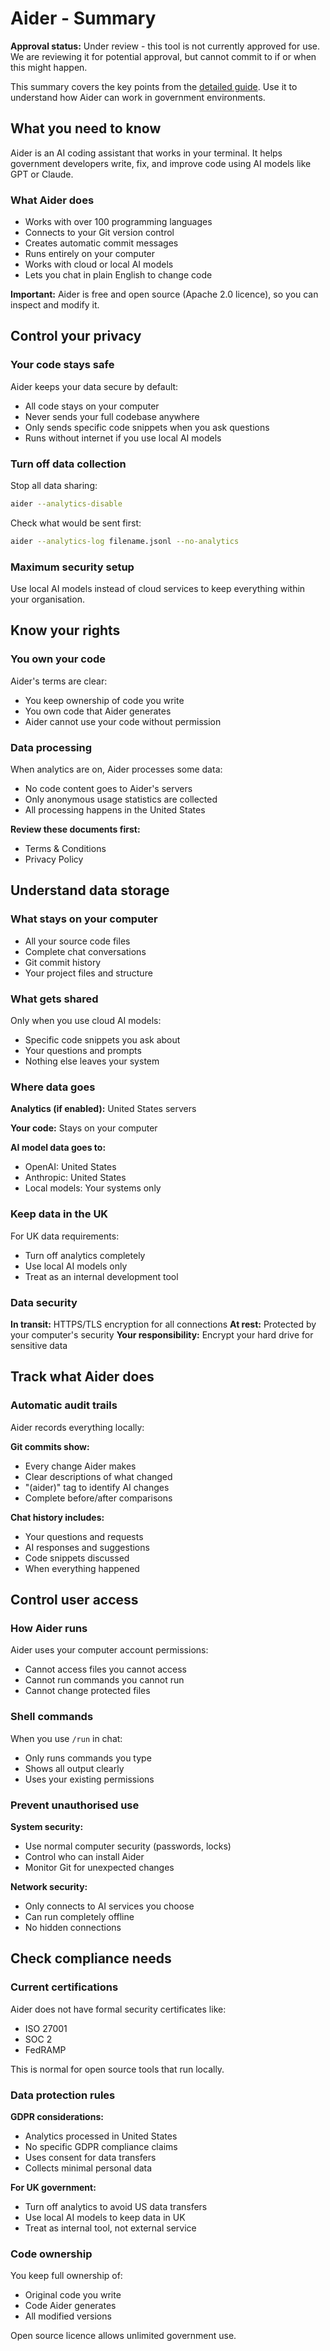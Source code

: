 # Aider - Summary

**Approval status:** Under review - this tool is not currently approved for use. We are reviewing it for potential approval, but cannot commit to if or when this might happen.

This summary covers the key points from the [detailed guide](aider-detailed.md). Use it to understand how Aider can work in government environments.

## What you need to know

Aider is an AI coding assistant that works in your terminal. It helps government developers write, fix, and improve code using AI models like GPT or Claude.

### What Aider does

- Works with over 100 programming languages
- Connects to your Git version control
- Creates automatic commit messages
- Runs entirely on your computer
- Works with cloud or local AI models
- Lets you chat in plain English to change code

**Important:** Aider is free and open source (Apache 2.0 licence), so you can inspect and modify it.

## Control your privacy

### Your code stays safe

Aider keeps your data secure by default:
- All code stays on your computer
- Never sends your full codebase anywhere
- Only sends specific code snippets when you ask questions
- Runs without internet if you use local AI models

### Turn off data collection

Stop all data sharing:
```bash
aider --analytics-disable
```

Check what would be sent first:
```bash
aider --analytics-log filename.jsonl --no-analytics
```

### Maximum security setup

Use local AI models instead of cloud services to keep everything within your organisation.

## Know your rights

### You own your code

Aider's terms are clear:
- You keep ownership of code you write
- You own code that Aider generates
- Aider cannot use your code without permission

### Data processing

When analytics are on, Aider processes some data:
- No code content goes to Aider's servers
- Only anonymous usage statistics are collected
- All processing happens in the United States

**Review these documents first:**
- Terms & Conditions
- Privacy Policy

## Understand data storage

### What stays on your computer

- All your source code files
- Complete chat conversations
- Git commit history
- Your project files and structure

### What gets shared

Only when you use cloud AI models:
- Specific code snippets you ask about
- Your questions and prompts
- Nothing else leaves your system

### Where data goes

**Analytics (if enabled):** United States servers

**Your code:** Stays on your computer

**AI model data goes to:**
- OpenAI: United States
- Anthropic: United States
- Local models: Your systems only

### Keep data in the UK

For UK data requirements:
- Turn off analytics completely
- Use local AI models only
- Treat as an internal development tool

### Data security

**In transit:** HTTPS/TLS encryption for all connections
**At rest:** Protected by your computer's security
**Your responsibility:** Encrypt your hard drive for sensitive data

## Track what Aider does

### Automatic audit trails

Aider records everything locally:

**Git commits show:**
- Every change Aider makes
- Clear descriptions of what changed
- "(aider)" tag to identify AI changes
- Complete before/after comparisons

**Chat history includes:**
- Your questions and requests
- AI responses and suggestions
- Code snippets discussed
- When everything happened

## Control user access

### How Aider runs

Aider uses your computer account permissions:
- Cannot access files you cannot access
- Cannot run commands you cannot run
- Cannot change protected files

### Shell commands

When you use `/run` in chat:
- Only runs commands you type
- Shows all output clearly
- Uses your existing permissions

### Prevent unauthorised use

**System security:**
- Use normal computer security (passwords, locks)
- Control who can install Aider
- Monitor Git for unexpected changes

**Network security:**
- Only connects to AI services you choose
- Can run completely offline
- No hidden connections

## Check compliance needs

### Current certifications

Aider does not have formal security certificates like:
- ISO 27001
- SOC 2
- FedRAMP

This is normal for open source tools that run locally.

### Data protection rules

**GDPR considerations:**
- Analytics processed in United States
- No specific GDPR compliance claims
- Uses consent for data transfers
- Collects minimal personal data

**For UK government:**
- Turn off analytics to avoid US data transfers
- Use local AI models to keep data in UK
- Treat as internal tool, not external service

### Code ownership

You keep full ownership of:
- Original code you write
- Code Aider generates
- All modified versions

Open source licence allows unlimited government use.

